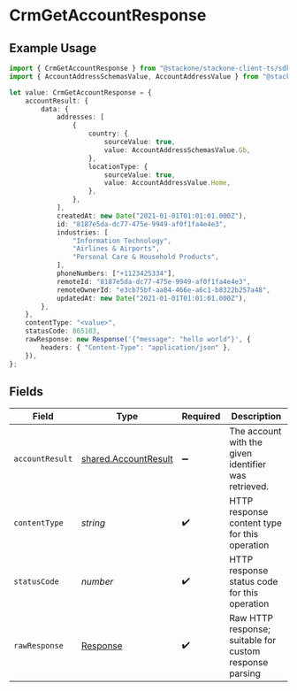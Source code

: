 # CrmGetAccountResponse

## Example Usage

```typescript
import { CrmGetAccountResponse } from "@stackone/stackone-client-ts/sdk/models/operations";
import { AccountAddressSchemasValue, AccountAddressValue } from "@stackone/stackone-client-ts/sdk/models/shared";

let value: CrmGetAccountResponse = {
    accountResult: {
        data: {
            addresses: [
                {
                    country: {
                        sourceValue: true,
                        value: AccountAddressSchemasValue.Gb,
                    },
                    locationType: {
                        sourceValue: true,
                        value: AccountAddressValue.Home,
                    },
                },
            ],
            createdAt: new Date("2021-01-01T01:01:01.000Z"),
            id: "8187e5da-dc77-475e-9949-af0f1fa4e4e3",
            industries: [
                "Information Technology",
                "Airlines & Airports",
                "Personal Care & Household Products",
            ],
            phoneNumbers: ["+1123425334"],
            remoteId: "8187e5da-dc77-475e-9949-af0f1fa4e4e3",
            remoteOwnerId: "e3cb75bf-aa84-466e-a6c1-b8322b257a48",
            updatedAt: new Date("2021-01-01T01:01:01.000Z"),
        },
    },
    contentType: "<value>",
    statusCode: 865103,
    rawResponse: new Response('{"message": "hello world"}', {
        headers: { "Content-Type": "application/json" },
    }),
};
```

## Fields

| Field                                                                 | Type                                                                  | Required                                                              | Description                                                           |
| --------------------------------------------------------------------- | --------------------------------------------------------------------- | --------------------------------------------------------------------- | --------------------------------------------------------------------- |
| `accountResult`                                                       | [shared.AccountResult](../../../sdk/models/shared/accountresult.md)   | :heavy_minus_sign:                                                    | The account with the given identifier was retrieved.                  |
| `contentType`                                                         | *string*                                                              | :heavy_check_mark:                                                    | HTTP response content type for this operation                         |
| `statusCode`                                                          | *number*                                                              | :heavy_check_mark:                                                    | HTTP response status code for this operation                          |
| `rawResponse`                                                         | [Response](https://developer.mozilla.org/en-US/docs/Web/API/Response) | :heavy_check_mark:                                                    | Raw HTTP response; suitable for custom response parsing               |